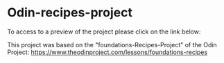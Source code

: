 # Odin-recipes-project

To access to a preview of the project please click on the link below:

This project was based on the "foundations-Recipes-Project" of the Odin Project: https://www.theodinproject.com/lessons/foundations-recipes
